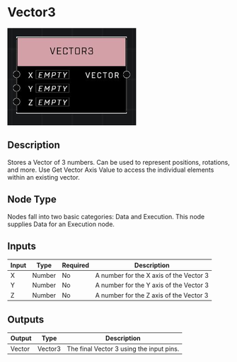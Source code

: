 # Vector3
![](../../../.gitbook/assets/vector3.JPG)

## Description
Stores a Vector of 3 numbers. Can be used to represent positions, rotations, and more. Use Get Vector Axis Value to access the individual elements within an existing vector.

## Node Type
Nodes fall into two basic categories: Data and Execution. This node supplies Data for an Execution node.

## Inputs
| Input | Type | Required | Description |
|------------------|------------------|----------|--------------------------------------------------------------|
| X | Number | No | A number for the X axis of the Vector 3 |
| Y | Number | No | A number for the Y axis of the Vector 3 |
| Z | Number | No | A number for the Z axis of the Vector 3 |

## Outputs
| Output | Type | Description |
|------------------|------------------|--------------------------------------------------------------|
| Vector | Vector3 | The final Vector 3 using the input pins. |